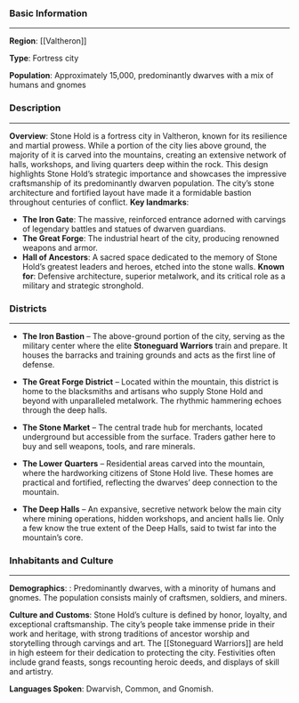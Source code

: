 ### Basic Information
---
**Region**: [[Valtheron]]

**Type**: Fortress city

**Population**: Approximately 15,000, predominantly dwarves with a mix of humans and gnomes         

### Description
---
**Overview**:
Stone Hold is a fortress city in Valtheron, known for its resilience and martial prowess. While a portion of the city lies above ground, the majority of it is carved into the mountains, creating an extensive network of halls, workshops, and living quarters deep within the rock. This design highlights Stone Hold’s strategic importance and showcases the impressive craftsmanship of its predominantly dwarven population. The city’s stone architecture and fortified layout have made it a formidable bastion throughout centuries of conflict.
**Key landmarks**:
- **The Iron Gate**: The massive, reinforced entrance adorned with carvings of legendary battles and statues of dwarven guardians.
- **The Great Forge**: The industrial heart of the city, producing renowned weapons and armor.
- **Hall of Ancestors**: A sacred space dedicated to the memory of Stone Hold’s greatest leaders and heroes, etched into the stone walls.
**Known for**: Defensive architecture, superior metalwork, and its critical role as a military and strategic stronghold.

### Districts
---
- **The Iron Bastion** – The above-ground portion of the city, serving as the military center where the elite **Stoneguard Warriors** train and prepare. It houses the barracks and training grounds and acts as the first line of defense.
    
- **The Great Forge District** – Located within the mountain, this district is home to the blacksmiths and artisans who supply Stone Hold and beyond with unparalleled metalwork. The rhythmic hammering echoes through the deep halls.
    
- **The Stone Market** – The central trade hub for merchants, located underground but accessible from the surface. Traders gather here to buy and sell weapons, tools, and rare minerals.
    
- **The Lower Quarters** – Residential areas carved into the mountain, where the hardworking citizens of Stone Hold live. These homes are practical and fortified, reflecting the dwarves’ deep connection to the mountain.
    
- **The Deep Halls** – An expansive, secretive network below the main city where mining operations, hidden workshops, and ancient halls lie. Only a few know the true extent of the Deep Halls, said to twist far into the mountain’s core.
### Inhabitants and Culture
---
**Demographics**:  : Predominantly dwarves, with a minority of humans and gnomes. The population consists mainly of craftsmen, soldiers, and miners.

**Culture and Customs**: Stone Hold’s culture is defined by honor, loyalty, and exceptional craftsmanship. The city’s people take immense pride in their work and heritage, with strong traditions of ancestor worship and storytelling through carvings and art. The [[Stoneguard Warriors]] are held in high esteem for their dedication to protecting the city. Festivities often include grand feasts, songs recounting heroic deeds, and displays of skill and artistry.

**Languages Spoken**: Dwarvish, Common, and Gnomish.